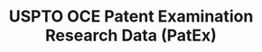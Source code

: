 ---
layout: default
bigquery: https://console.cloud.google.com/bigquery?p=patents-public-data&d=uspto_oce_pair&page=dataset
citation: 'Graham, S. Marco, A., and Miller, A. (2015). “The USPTO Patent Examination
  Research Dataset: A Window on the Process of Patent Examination.”'
contributors: Graham, S. Marco, A., Miller, A.
cost: None
description: The latest version of PatEx (referred to below as the 2020 release) contains
  detailed information on nearly 11.9 million publicly-viewable provisional and non-provisional
  patent applications to the USPTO and over 4.6 million Patent Cooperation Treaty
  (PCT) applications. It is based on data that OCE downloaded from the Patent Examination
  Data System (PEDS) in April, 2021. The PEDS data are sourced from Public PAIR. The
  first time that OCE used PEDS as the basis of PatEx was for the 2019 release. We
  took the PEDS data and organized it into the familiar PatEx data files, which are
  based on the organization of the Public PAIR portal. The data files include information
  on each application’s characteristics, prosecution history, continuation history,
  claims of foreign priority, patent term adjustment history, publication history,
  and correspondence address information.
documentation: 'For the 2019 and later releases, new technical documentation is available
  https://www.uspto.gov/sites/default/files/documents/PatEx-2019-Technical-Doc.pdf


  A document describing the 2014-2017 data sets is available and can be cited as:
  Graham, Stuart J.H. and Marco, Alan C. and Miller, Richard, The USPTO Patent Examination
  Research Dataset: A Window on the Process of Patent Examination (November 30, 2015).
  Available at SSRN: https://ssrn.com/abstract=2702637.'
last_edit: Mon, 04 Apr 2022 19:06:22 GMT
location: https://www.uspto.gov/ip-policy/economic-research/research-datasets/patent-examination-research-dataset-public-pair
maintained_by: EconomicsData@uspto.gov
related_publications: https://ssrn.com/abstract=29956744, https://ssrn.com/abstract=2702637
schema_fields: '[''status_description'', ''file_location'', ''examiner_art_unit'',
  ''parent_filing_date'', ''correspondence_street_line_1'', ''parent_country_code'',
  ''earliest_pgpub_date'', ''correspondence_city'', ''foreign_parent_date'', ''application_number'',
  ''inventor_region_code'', ''correspondence_street_line_2'', ''recorded_date'', ''correspondence_region_name'',
  ''examiner_id'', ''correspondence_region_code'', ''examiner_name_first'', ''correspondence_name_line_2'',
  ''examiner_name_last'', ''inventor_name_first'', ''inventor_country_name'', ''uspc_class'',
  ''uspc_subclass'', ''appl_status_code'', ''status_code'', ''inventor_address_type'',
  ''file_location_date'', ''patent_number'', ''invention_subject_matter'', ''inventor_country_code'',
  ''patent_issue_date'', ''invention_title'', ''inventor_rank'', ''earliest_pgpub_number'',
  ''event_code'', ''event_description'', ''continuation_type'', ''customer_number'',
  ''application_type'', ''abandon_date'', ''parent_application_number'', ''aia_first_to_file'',
  ''disposal_type'', ''inventor_name_last'', ''appl_status_date'', ''correspondence_postal_code'',
  ''child_application_number'', ''parent_country'', ''correspondence_name_line_1'',
  ''wipo_pub_number'', ''correspondence_country_code'', ''correspondence_country_name'',
  ''atty_docket_number'', ''inventor_name_middle'', ''filing_date'', ''child_filing_date'',
  ''wipo_pub_date'', ''examiner_name_middle'', ''application_number_pair'', ''sequence_number'',
  ''confirm_number'', ''small_entity_indicator'', ''foreign_parent_id'']'
shortname: patex
tags:
- patents
- legal
- history
terms_of_use: 'USPTO’s online databases are not designed or intended to be a source
  for bulk downloads of USPTO data when accessed through the website’s interfaces.
  Individuals, companies, IP addresses, or blocks of IP addresses who, in effect,
  deny or decrease service by generating unusually high numbers of database accesses
  (searches, pages, or hits), whether generated manually or in an automated fashion,
  may be denied access to USPTO servers without notice.


  Bulk data products may be separately obtained from the USPTO, either for free or
  at the cost of dissemination. For details, see information on Electronic Bulk Data
  Products: https://www.uspto.gov/learning-and-resources/electronic-bulk-data-products'
title: USPTO OCE Patent Examination Research Data (PatEx)
uuid: 4342caa7-23af-420c-b2f6-6088f133df6a
---